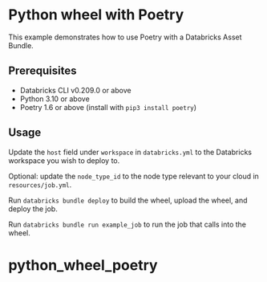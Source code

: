 # Python wheel with Poetry

This example demonstrates how to use Poetry with a Databricks Asset Bundle.

## Prerequisites

* Databricks CLI v0.209.0 or above
* Python 3.10 or above
* Poetry 1.6 or above (install with `pip3 install poetry`)

## Usage

Update the `host` field under `workspace` in `databricks.yml` to the Databricks workspace you wish to deploy to.

Optional: update the `node_type_id` to the node type relevant to your cloud in `resources/job.yml`.

Run `databricks bundle deploy` to build the wheel, upload the wheel, and deploy the job.

Run `databricks bundle run example_job` to run the job that calls into the wheel.
# python_wheel_poetry
